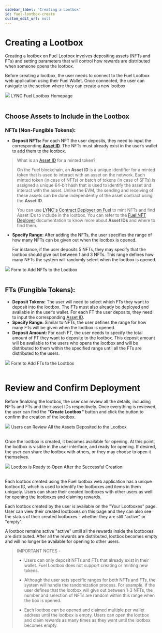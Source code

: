 ```yaml
---
sidebar_label: 'Creating a Lootbox'
id: fuel-lootbox-create
custom_edit_url: null
---
```


# Creating a Lootbox
Creating a lootbox on Fuel Lootbox involves depositing assets (NFTs and FTs) and setting parameters that will control how rewards are distributed when someone opens the lootbox.

Before creating a lootbox, the user needs to connect to the Fuel Lootbox web application using their Fuel Wallet. Once connected, the user can navigate to the section where they can create a new lootbox.

<div className="flex flex-col items-center">
    <img className="w-[80%]" src="/img/FUEL/lootbox/lootbox-1.png"/>
    <span className="font-bold text-[rgb(192,192,192)]">LYNC Fuel Lootbox Homepage</span>
</div>
<br/>

## Choose Assets to Include in the Lootbox

### NFTs (Non-Fungible Tokens):
* **Deposit NFTs:** For each NFT the user deposits, they need to input the corresponding **[Asset ID](https://docs.fuel.network/docs/intro/glossary/#assetid)**. The NFTs must already exist in the user’s wallet to add them to the lootbox.

>What is an [Asset ID](https://docs.fuel.network/docs/intro/glossary/#assetid) for a minted token?
>
>On the Fuel blockchain, an **Asset ID** is a unique identifier for a minted token that is used to interact with an asset on the network. Each minted token (in case of NFTs) or batch of tokens (in case of SFTs) is assigned a unique 64-bit hash that is used to identify the asset and interact with the asset. Unlike the EVM, the sending and receiving of these assets can be done independently of the asset contract using the **Asset ID**.
>
>You can use [LYNC's Contract Deployer on Fuel](https://fueldeployer.lync.world/) to mint NFTs and find Asset IDs to include in the lootbox. You can refer to the [Fuel NFT Deployer](https://docs.lync.world/fuel/lync-nft-deployer) documentation to know more about **Asset IDs** and where to find them.

* **Specify Range:** After adding the NFTs, the user specifies the range of how many NFTs can be given out when the lootbox is opened.
    
    For instance, if the user deposits 5 NFTs, they may specify that the lootbox should give out between 1 and 3 NFTs. This range defines how many NFTs the system will randomly select when the lootbox is opened.

<div className="flex flex-col items-center">
    <img className="w-[80%]" src="/img/FUEL/lootbox/lootbox-2.png"/>
    <span className="font-bold text-[rgb(192,192,192)]">Form to Add NFTs to the Lootbox</span>
</div>
<br/>

## FTs (Fungible Tokens):
* **Deposit Tokens:** The user will need to select which FTs they want to deposit into the lootbox. The FTs must also already be deployed and available in the user’s wallet. For each FT the user deposits, they need to input the corresponding [Asset ID](https://docs.fuel.network/docs/intro/glossary/#assetid).
* **Specify Range:** Similar to NFTs, the user defines the range for how many FTs will be given when the lootbox is opened.
* **Deposit Amount:** For each FT, the user needs to specify the total amount of FT they want to deposite to the lootbox. This deposit amount will be available to the users who opens the lootbox and will be distributed to them within the specified range until all the FTs are distributed to the users.

<div className="flex flex-col items-center">
    <img className="w-[80%]" src="/img/FUEL/lootbox/lootbox-3.png"/>
    <span className="font-bold text-[rgb(192,192,192)]">Form to Add FTs to the Lootbox</span>
</div>
<br/>

# Review and Confirm Deployment
Before finalizing the lootbox, the user can review all the details, including NFTs and FTs and their asset IDs respectively. Once everything is reviewed, the user can find the **"Create Lootbox"** button and click the button to confirm the creation of the lootbox.

<div className="flex flex-col items-center">
    <img className="w-[80%]" src="/img/FUEL/lootbox/lootbox-4.png"/>
    <span className="font-bold text-[rgb(192,192,192)]">Users can Review All the Assets Deposited to the Lootbox</span>
</div>
<br/>

Once the lootbox is created, it becomes available for opening. At this point, the lootbox is visible in the user interface, and ready for opening. If desired, the user can share the lootbox with others, or they may choose to open it themselves.

<div className="flex flex-col items-center">
    <img className="w-[80%]" src="/img/FUEL/lootbox/lootbox-5.png"/>
    <span className="font-bold text-[rgb(192,192,192)]">Lootbox is Ready to Open After the Successful Creation</span>
</div>
<br/>

Each lootbox created using the Fuel lootbox web application has a unique lootbox ID, which is used to identify the lootboxes and items in them uniquely. Users can share their created lootboxes with other users as well for opening the lootboxes and claiming rewards.

Each lootbox created by the user is available on the "Your Lootboxes" page. User can view their created lootboxes on this page and they can also see the status of their created lootboxes - whether they are still "active" or "empty".

A lootbox remains active "active" untill all the rewards inside the lootboxes are distributed. After all the rewards are distributed, lootbox becomes empty and will no longer be available for opening to other users.

>IMPORTANT NOTES -
>
> * Users can only deposit NFTs and FTs that already exist in their wallet. Fuel Lootbox does not support creating or minting new tokens.
>
> * Although the user sets specific ranges for both NFTs and FTs, the system will handle the randomization process. For example, if the user defines that the lootbox will give out between 1-3 NFTs, the number and selection of NFTs are random within this range when the box is opened.
>
> * Each lootbox can be opened and claimed multiple per wallet address until the lootbox is empty. Users can open the lootbox and claim rewards as many times as they want until the lootbox becomes empty.